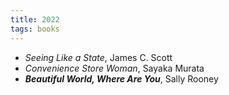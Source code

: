 ```yaml
---
title: 2022
tags: books
---
```

- *Seeing Like a State*, James C. Scott
- *Convenience Store Woman*, Sayaka Murata
- __*Beautiful World, Where Are You*__, Sally Rooney